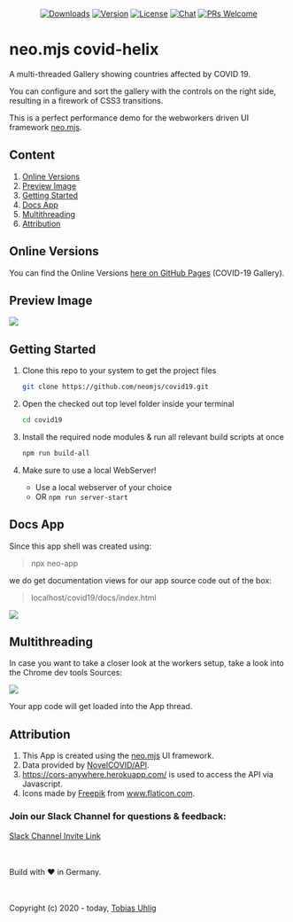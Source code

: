 <p align="center">
  <a href="https://npmcharts.com/compare/covid19-helix?minimal=true"><img src="https://img.shields.io/npm/dm/covid19-helix.svg" alt="Downloads"></a>
  <a href="https://www.npmjs.com/package/covid19-helix"><img src="https://img.shields.io/npm/v/covid19-helix.svg" alt="Version"></a>
  <a href="https://www.npmjs.com/package/covid19-helix"><img src="https://img.shields.io/npm/l/covid19-helix.svg" alt="License"></a>
  <a href="https://discord.gg/6p8paPq"><img src="https://img.shields.io/discord/656620537514164249?label=discord%20chat" alt="Chat"></a>
  <a href="./CONTRIBUTING.md"><img src="https://img.shields.io/badge/PRs-welcome-green.svg" alt="PRs Welcome"></a>
</p>

# neo.mjs covid-helix
A multi-threaded Gallery showing countries affected by COVID 19.

You can configure and sort the gallery with the controls on the right side, resulting in a firework of CSS3 transitions.

This is a perfect performance demo for the webworkers driven UI framework <a href="https://github.com/neomjs/neo">neo.mjs</a>.

## Content
1. <a href="#online-versions">Online Versions</a>
2. <a href="#preview-image">Preview Image</a>
3. <a href="#getting-started">Getting Started</a>
4. <a href="#docs-app">Docs App</a>
5. <a href="#multithreading">Multithreading</a>
6. <a href="#attribution">Attribution</a>

## Online Versions
You can find the Online Versions <a href="https://neomjs.github.io/pages/">here on GitHub Pages</a> (COVID-19 Gallery).

## Preview Image
<img src="https://raw.githubusercontent.com/neomjs/pages/master/resources/images/covid_gallery.png">

## Getting Started
1. Clone this repo to your system to get the project files
   ```sh
   git clone https://github.com/neomjs/covid19.git
   ```

2. Open the checked out top level folder inside your terminal
   ```sh
   cd covid19
   ```

3. Install the required node modules & run all relevant build scripts at once
   ```sh
   npm run build-all
   ```

4. Make sure to use a local WebServer!
   * Use a local webserver of your choice
   * OR `npm run server-start`

## Docs App
Since this app shell was created using:
> npx neo-app

we do get documentation views for our app source code out of the box:
> localhost/covid19/docs/index.html

<img src="https://raw.githubusercontent.com/neomjs/pages/master/resources/images/covid_docs.png">
   
## Multithreading
In case you want to take a closer look at the workers setup, take a look into the Chrome dev tools Sources:

<img src="https://raw.githubusercontent.com/neomjs/pages/master/resources/images/covid_workers.png">

Your app code will get loaded into the App thread.

## Attribution
1. This App is created using the <a href="https://github.com/neomjs/neo">neo.mjs</a> UI framework.
2. Data provided by <a href="https://github.com/NovelCOVID/API">NovelCOVID/API</a>.
3. <a href="https://cors-anywhere.herokuapp.com/">https://cors-anywhere.herokuapp.com/</a> is used to access the API via Javascript.
4. Icons made by <a href="https://www.flaticon.com/authors/freepik" title="Freepik">Freepik</a> from <a href="https://www.flaticon.com/" title="Flaticon"> www.flaticon.com</a>.

### Join our Slack Channel for questions & feedback:

<a href="https://join.slack.com/t/neotericjs/shared_invite/enQtNDk2NjEwMTIxODQ2LWRjNGQ3ZTMzODRmZGM2NDM2NzZmZTMzZmE2YjEwNDM4NDhjZDllNWY2ZDkwOWQ5N2JmZWViYjYzZTg5YjdiMDc">Slack Channel Invite Link</a>

<br><br>
Build with :heart: in Germany.

<br><br>
Copyright (c) 2020 - today, <a href="https://www.linkedin.com/in/tobiasuhlig/">Tobias Uhlig</a>